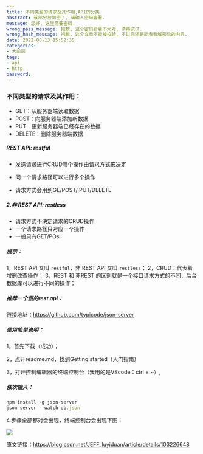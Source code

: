 ```yaml
---
title: 不同类型的请求及其作用,API的分类
abstract: 该部分被加密了, 请输入密码查看.
message: 您好, 这里需要密码.
wrong_pass_message: 抱歉, 这个密码看着不太对, 请再试试.
wrong_hash_message: 抱歉, 这个文章不能被校验, 不过您还是能看看解密后的内容.
date: 2022-08-13 15:52:35
categories:
- 大前端
tags: 
- api
- http
password:
---
```


### 不同类型的请求及其作用：

- GET：从服务器端读取数据
- POST：向服务器端添加新数据
- PUT：更新服务器端已经存在的数据
- DELETE：删除服务器端数据

##### REST API: restful

- 发送请求进行CRUD哪个操作由请求方式来决定

- 同一个请求路径可以进行多个操作

- 请求方式会用到GE/POST/ PUT/DELETE

  

##### 2.非 REST API: restless

- 请求方式不決定请求的CRUD操作
- 一个请求路径只对应一个操作
- 一般只有GET/POsi



##### 提示：

1，REST API 又叫 `restful`，非 REST API 又叫 `restless`；
2，CRUD：代表着增删改查操作；
3，REST 和 非REST 的区别就是一个接口请求方式的不同，后台数据库可以进行不同的操作；

##### 推荐一个假的rest api：

链接地址：https://github.com/typicode/json-server

##### 使用简单说明：

1，首先下载（成功）；

2，点开readme.md，找到Getting started（入门指南）

3，打开控制编辑器的终端控制台（我用的是VScode：ctrl + ~）,

##### 依次输入：

```javascript
npm install -g json-server
json-server --watch db.json
```

4.步骤全部都对会出现，终端控制台会出现下图：

![](https://img-blog.csdnimg.cn/20191125091758802.png?x-oss-process=image/watermark,type_ZmFuZ3poZW5naGVpdGk,shadow_10,text_aHR0cHM6Ly9ibG9nLmNzZG4ubmV0L0pFRkZfbHV5aWR1YW4=,size_16,color_FFFFFF,t_70)

原文链接：https://blog.csdn.net/JEFF_luyiduan/article/details/103226648
